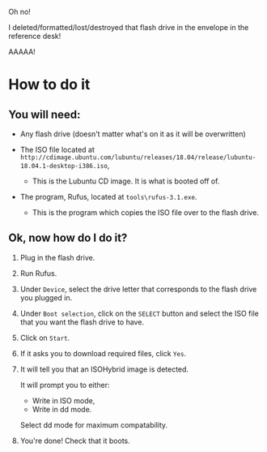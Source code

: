 Oh no!

I deleted/formatted/lost/destroyed that flash drive in the envelope in the reference desk!

AAAAA!

# How to do it

## You will need:

- Any flash drive (doesn't matter what's on it as it will be overwritten)

- The ISO file located at `http://cdimage.ubuntu.com/lubuntu/releases/18.04/release/lubuntu-18.04.1-desktop-i386.iso`,
	- This is the Lubuntu CD image. It is what is booted off of.
	
- The program, Rufus, located at `tools\rufus-3.1.exe`.
	- This is the program which copies the ISO file over to the flash drive.

## Ok, now how do I do it?

1. Plug in the flash drive.
2. Run Rufus.
3. Under `Device`, select the drive letter that corresponds to the flash drive you plugged in.
4. Under `Boot selection`, click on the `SELECT` button and select the ISO file that you want the
   flash drive to have.
5. Click on `Start`.
6. If it asks you to download required files, click `Yes`.
7. It will tell you that an ISOHybrid image is detected.
   
   It will prompt you to either:
   
   - Write in ISO mode,
   - Write in dd mode.
   
   Select dd mode for maximum compatability.
8. You're done! Check that it boots.